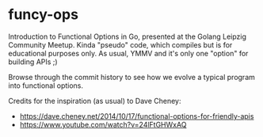 # funcy-ops

Introduction to Functional Options in Go, presented at the Golang Leipzig
Community Meetup. Kinda "pseudo" code, which compiles but is for educational
purposes only. As usual, YMMV and it's only one "option" for building APIs ;)

Browse through the commit history to see how we evolve a typical program into
functional options.

Credits for the inspiration (as usual) to Dave Cheney:

- https://dave.cheney.net/2014/10/17/functional-options-for-friendly-apis
- https://www.youtube.com/watch?v=24lFtGHWxAQ
